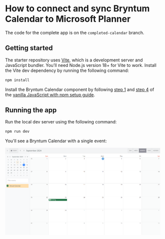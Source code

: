 # How to connect and sync Bryntum Calendar to Microsoft Planner

The code for the complete app is on the `completed-calendar` branch.

## Getting started

The starter repository uses [Vite](https://vitejs.dev/), which is a development server and JavaScript bundler. You’ll need Node.js version 18+ for Vite to work. 
Install the Vite dev dependency by running the following command: 

```sh
npm install
```

Install the Bryntum Calendar component by following [step 1](https://bryntum.com/products/calendar/docs/guide/Calendar/quick-start/javascript-npm#access-to-npm-registry) and [step 4](https://bryntum.com/products/calendar/docs/guide/Calendar/quick-start/javascript-npm#install-component) of the [vanilla JavaScript with npm setup guide](https://bryntum.com/products/calendar/docs/guide/Calendar/quick-start/javascript-npm).

## Running the app

Run the local dev server using the following command:

```sh
npm run dev
```

You'll see a Bryntum Calendar with a single event:

![Initial Bryntum Calendar with a single event](images/bryntum-calendar.png)